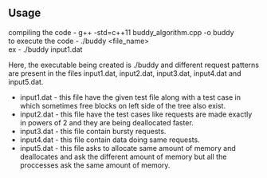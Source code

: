 ## Usage

compiling the code - g++ -std=c++11 buddy_algorithm.cpp -o buddy <br>
to execute the code - ./buddy <file_name> <br>
ex - ./buddy input1.dat

Here, the executable being created is ./buddy and different request patterns are present in the files input1.dat, input2.dat, input3.dat, input4.dat and input5.dat.

* input1.dat - this file have the given test file along with a test case in which sometimes free blocks on left side of the tree also exist.
* input2.dat - this file have the test cases like requests are made exactly in powers of 2 and they are being deallocated faster.
* input3.dat - this file contain bursty requests.
* input4.dat - this file contain data doing same requests.
* input5.dat - this file asks to allocate same amount of memory and deallocates and ask the different amount of memory but all the proccesses ask the same amount of memory.
